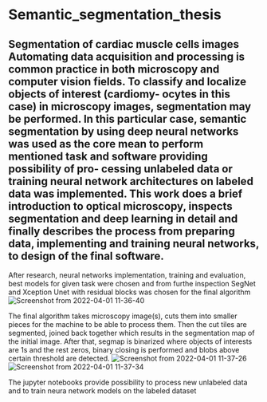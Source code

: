 # Semantic_segmentation_thesis

Segmentation of cardiac muscle cells images
Automating data acquisition and processing is common practice in both microscopy
and computer vision fields. To classify and localize objects of interest (cardiomy-
ocytes in this case) in microscopy images, segmentation may be performed. In this
particular case, semantic segmentation by using deep neural networks was used as
the core mean to perform mentioned task and software providing possibility of pro-
cessing unlabeled data or training neural network architectures on labeled data was
implemented. This work does a brief introduction to optical microscopy, inspects
segmentation and deep learning in detail and finally describes the process from
preparing data, implementing and training neural networks, to design of the final
software.
----------------------------------------------------------------------------------
After research, neural networks implementation, training and evaluation, best models for given task were chosen and from furthe inspection SegNet and Xception Unet with residual blocks was chosen for the final algorithm
![Screenshot from 2022-04-01 11-36-40](https://user-images.githubusercontent.com/102659492/161237977-c919c786-f0b4-4981-80dc-607e36609e7e.png)

The final algorithm takes microscopy image(s), cuts them into smaller pieces for the machine to be able to process them. Then the cut tiles are segmented, joined back together which results in the segmentation map of the initial image. After that, segmap is binarized where objects of interests are 1s and the rest zeros, binary closing is performed and blobs above certain threshold are detected.
![Screenshot from 2022-04-01 11-37-26](https://user-images.githubusercontent.com/102659492/161238578-1e37729e-5633-4310-b0dd-0f88ae683778.png)
![Screenshot from 2022-04-01 11-37-34](https://user-images.githubusercontent.com/102659492/161238601-956e98e7-cf2e-4eab-acf5-fc6ce060e840.png)

The jupyter notebooks provide possibility to process new unlabeled data and to train neura network models on the labeled dataset
